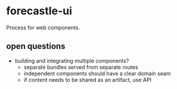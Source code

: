 # forecastle-ui

Process for web components.

## open questions

- building and integrating multiple components?
  - separate bundles served from separate routes
  - independent components should have a clear domain seam
  - if content needs to be shared as an artifact, use API

